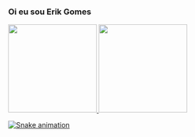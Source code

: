 ### Oi eu sou Erik Gomes  
<div>
  <a href="https://github.com/Erik-Gomes">
  <img height="180em" src="https://github-readme-stats.vercel.app/api?username=Erik-Gomes&show_icons=true&theme=dracula&include_all_commits=true&count_private=true"/>
  <img height="180em" src="https://github-readme-stats.vercel.app/api/top-langs/?username=Erik-Gomes&layout=compact&langs_count=16&theme=dracula"/>
<div>

![Snake animation](https://github.com/Erik-Gomes/Erik-Gomes/blob/output/github-contribution-grid-snake.svg)  



